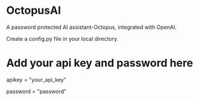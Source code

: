 # OctopusAI
A password protected AI assistant-Octopus, integrated with OpenAI.

Create a config.py file in your local directory.
# Add your api key and password here
apikey = "your_api_key"

password = "password"

